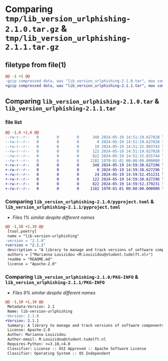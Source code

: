 # Comparing `tmp/lib_version_urlphishing-2.1.0.tar.gz` & `tmp/lib_version_urlphishing-2.1.1.tar.gz`

## filetype from file(1)

```diff
@@ -1 +1 @@
-gzip compressed data, was "lib_version_urlphishing-2.1.0.tar", max compression
+gzip compressed data, was "lib_version_urlphishing-2.1.1.tar", max compression
```

## Comparing `lib_version_urlphishing-2.1.0.tar` & `lib_version_urlphishing-2.1.1.tar`

### file list

```diff
@@ -1,6 +1,6 @@
--rw-r--r--   0        0        0      348 2024-05-19 14:51:19.627828 lib_version_urlphishing-2.1.0/README.md
--rw-r--r--   0        0        0        0 2024-05-19 14:51:19.627828 lib_version_urlphishing-2.1.0/lib_version_URLPhishing/__init__.py
--rw-r--r--   0        0        0       19 2024-05-19 14:51:32.903743 lib_version_urlphishing-2.1.0/lib_version_URLPhishing/version.py
--rw-r--r--   0        0        0      122 2024-05-19 14:51:19.627828 lib_version_urlphishing-2.1.0/lib_version_URLPhishing/version_util.py
--rw-r--r--   0        0        0      822 2024-05-19 14:51:32.831744 lib_version_urlphishing-2.1.0/pyproject.toml
--rw-r--r--   0        0        0     1182 1970-01-01 00:00:00.000000 lib_version_urlphishing-2.1.0/PKG-INFO
+-rw-r--r--   0        0        0      348 2024-05-19 14:59:38.627296 lib_version_urlphishing-2.1.1/README.md
+-rw-r--r--   0        0        0        0 2024-05-19 14:59:38.627296 lib_version_urlphishing-2.1.1/lib_version_URLPhishing/__init__.py
+-rw-r--r--   0        0        0       24 2024-05-19 14:59:52.451231 lib_version_urlphishing-2.1.1/lib_version_URLPhishing/version.py
+-rw-r--r--   0        0        0      122 2024-05-19 14:59:38.627296 lib_version_urlphishing-2.1.1/lib_version_URLPhishing/version_util.py
+-rw-r--r--   0        0        0      822 2024-05-19 14:59:52.379231 lib_version_urlphishing-2.1.1/pyproject.toml
+-rw-r--r--   0        0        0     1182 1970-01-01 00:00:00.000000 lib_version_urlphishing-2.1.1/PKG-INFO
```

### Comparing `lib_version_urlphishing-2.1.0/pyproject.toml` & `lib_version_urlphishing-2.1.1/pyproject.toml`

 * *Files 1% similar despite different names*

```diff
@@ -1,10 +1,10 @@
 [tool.poetry]
 name = "lib-version-urlphishing"
-version = "2.1.0"
+version = "2.1.1"
 description = "A library to manage and track versions of software components"
 authors = ["Marianna Louizidou <M.Louizidou@student.tudelft.nl>"]
 readme = "README.md"
 license = "Apache-2.0"
```

### Comparing `lib_version_urlphishing-2.1.0/PKG-INFO` & `lib_version_urlphishing-2.1.1/PKG-INFO`

 * *Files 9% similar despite different names*

```diff
@@ -1,10 +1,10 @@
 Metadata-Version: 2.1
 Name: lib-version-urlphishing
-Version: 2.1.0
+Version: 2.1.1
 Summary: A library to manage and track versions of software components
 License: Apache-2.0
 Author: Marianna Louizidou
 Author-email: M.Louizidou@student.tudelft.nl
 Requires-Python: >=3.10,<4.0
 Classifier: License :: OSI Approved :: Apache Software License
 Classifier: Operating System :: OS Independent
```

